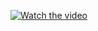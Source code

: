 [![Watch the video](https://img.youtube.com/vi/nTQUwghvy5Q/default.jpg)](https://youtu.be/1H1SvSNdj5c)
